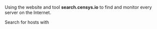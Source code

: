 Using the website and tool **search.censys.io** to find and monitor every server on the Internet.

Search for hosts with 